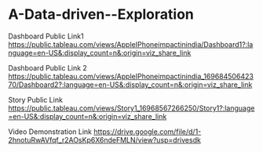# A-Data-driven--Exploration

Dashboard Public Link1       https://public.tableau.com/views/AppleIPhoneimpactinindia/Dashboard1?:language=en-US&:display_count=n&:origin=viz_share_link    


Dashboard Public Link 2      https://public.tableau.com/views/AppleIPhoneimpactinindia_16968450642370/Dashboard2?:language=en-US&:display_count=n&:origin=viz_share_link


Story Public Link         https://public.tableau.com/views/Story1_16968567266250/Story1?:language=en-US&:display_count=n&:origin=viz_share_link


Video Demonstration Link      https://drive.google.com/file/d/1-2hnotuRwAVfqf_r2AOsKp6X6ndeFMLN/view?usp=drivesdk
  
